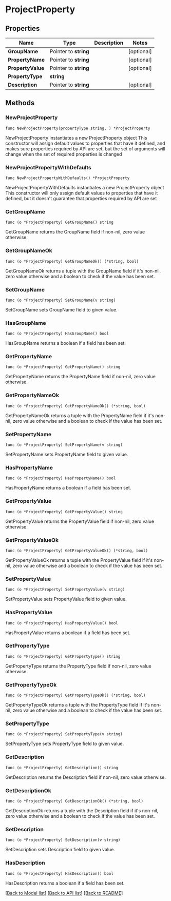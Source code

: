 # ProjectProperty

## Properties

Name | Type | Description | Notes
------------ | ------------- | ------------- | -------------
**GroupName** | Pointer to **string** |  | [optional] 
**PropertyName** | Pointer to **string** |  | [optional] 
**PropertyValue** | Pointer to **string** |  | [optional] 
**PropertyType** | **string** |  | 
**Description** | Pointer to **string** |  | [optional] 

## Methods

### NewProjectProperty

`func NewProjectProperty(propertyType string, ) *ProjectProperty`

NewProjectProperty instantiates a new ProjectProperty object
This constructor will assign default values to properties that have it defined,
and makes sure properties required by API are set, but the set of arguments
will change when the set of required properties is changed

### NewProjectPropertyWithDefaults

`func NewProjectPropertyWithDefaults() *ProjectProperty`

NewProjectPropertyWithDefaults instantiates a new ProjectProperty object
This constructor will only assign default values to properties that have it defined,
but it doesn't guarantee that properties required by API are set

### GetGroupName

`func (o *ProjectProperty) GetGroupName() string`

GetGroupName returns the GroupName field if non-nil, zero value otherwise.

### GetGroupNameOk

`func (o *ProjectProperty) GetGroupNameOk() (*string, bool)`

GetGroupNameOk returns a tuple with the GroupName field if it's non-nil, zero value otherwise
and a boolean to check if the value has been set.

### SetGroupName

`func (o *ProjectProperty) SetGroupName(v string)`

SetGroupName sets GroupName field to given value.

### HasGroupName

`func (o *ProjectProperty) HasGroupName() bool`

HasGroupName returns a boolean if a field has been set.

### GetPropertyName

`func (o *ProjectProperty) GetPropertyName() string`

GetPropertyName returns the PropertyName field if non-nil, zero value otherwise.

### GetPropertyNameOk

`func (o *ProjectProperty) GetPropertyNameOk() (*string, bool)`

GetPropertyNameOk returns a tuple with the PropertyName field if it's non-nil, zero value otherwise
and a boolean to check if the value has been set.

### SetPropertyName

`func (o *ProjectProperty) SetPropertyName(v string)`

SetPropertyName sets PropertyName field to given value.

### HasPropertyName

`func (o *ProjectProperty) HasPropertyName() bool`

HasPropertyName returns a boolean if a field has been set.

### GetPropertyValue

`func (o *ProjectProperty) GetPropertyValue() string`

GetPropertyValue returns the PropertyValue field if non-nil, zero value otherwise.

### GetPropertyValueOk

`func (o *ProjectProperty) GetPropertyValueOk() (*string, bool)`

GetPropertyValueOk returns a tuple with the PropertyValue field if it's non-nil, zero value otherwise
and a boolean to check if the value has been set.

### SetPropertyValue

`func (o *ProjectProperty) SetPropertyValue(v string)`

SetPropertyValue sets PropertyValue field to given value.

### HasPropertyValue

`func (o *ProjectProperty) HasPropertyValue() bool`

HasPropertyValue returns a boolean if a field has been set.

### GetPropertyType

`func (o *ProjectProperty) GetPropertyType() string`

GetPropertyType returns the PropertyType field if non-nil, zero value otherwise.

### GetPropertyTypeOk

`func (o *ProjectProperty) GetPropertyTypeOk() (*string, bool)`

GetPropertyTypeOk returns a tuple with the PropertyType field if it's non-nil, zero value otherwise
and a boolean to check if the value has been set.

### SetPropertyType

`func (o *ProjectProperty) SetPropertyType(v string)`

SetPropertyType sets PropertyType field to given value.


### GetDescription

`func (o *ProjectProperty) GetDescription() string`

GetDescription returns the Description field if non-nil, zero value otherwise.

### GetDescriptionOk

`func (o *ProjectProperty) GetDescriptionOk() (*string, bool)`

GetDescriptionOk returns a tuple with the Description field if it's non-nil, zero value otherwise
and a boolean to check if the value has been set.

### SetDescription

`func (o *ProjectProperty) SetDescription(v string)`

SetDescription sets Description field to given value.

### HasDescription

`func (o *ProjectProperty) HasDescription() bool`

HasDescription returns a boolean if a field has been set.


[[Back to Model list]](../README.md#documentation-for-models) [[Back to API list]](../README.md#documentation-for-api-endpoints) [[Back to README]](../README.md)



